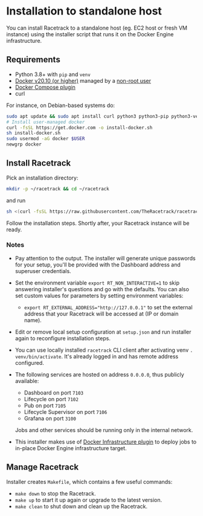 # Installation to standalone host
You can install Racetrack to a standalone host (eg. EC2 host or fresh VM instance)
using the installer script that runs it on the Docker Engine infrastructure.

## Requirements

- Python 3.8+ with `pip` and `venv`
- [Docker v20.10 (or higher)](https://docs.docker.com/engine/install/)
  managed by a [non-root user](https://docs.docker.com/engine/install/linux-postinstall/#manage-docker-as-a-non-root-user)
- [Docker Compose plugin](https://docs.docker.com/compose/install/linux/#install-using-the-repository)
- curl

For instance, on Debian-based systems do:
```sh
sudo apt update && sudo apt install curl python3 python3-pip python3-venv
# Install user-managed docker
curl -fsSL https://get.docker.com -o install-docker.sh
sh install-docker.sh
sudo usermod -aG docker $USER
newgrp docker
```

## Install Racetrack
Pick an installation directory:
```sh
mkdir -p ~/racetrack && cd ~/racetrack
```
and run
```sh
sh <(curl -fsSL https://raw.githubusercontent.com/TheRacetrack/racetrack/master/utils/standalone-wizard/runner.sh)
```
Follow the installation steps. Shortly after, your Racetrack instance will be ready.

### Notes

- Pay attention to the output. The installer will generate unique passwords for your setup,
  you'll be provided with the Dashboard address and superuser credentials.
- Set the environment variable `export RT_NON_INTERACTIVE=1`
  to skip answering installer's questions and go with the defaults.
  You can also set custom values for parameters by setting environment variables:

    - `export RT_EXTERNAL_ADDRESS="http://127.0.0.1"` to set the external address that your Racetrack will be accessed at (IP or domain name).

- Edit or remove local setup configuration at `setup.json`
  and run installer again to reconfigure installation steps.
- You can use locally installed `racetrack` CLI client after activating venv `. venv/bin/activate`.
  It's already logged in and has remote address configured.

-   The following services are hosted on address `0.0.0.0`, thus publicly available:

    - Dashboard on port `7103`
    - Lifecycle on port `7102`
    - Pub on port `7105`
    - Lifecycle Supervisor on port `7106`
    - Grafana on port `3100`

    Jobs and other services should be running only in the internal network.

- This installer makes use of [Docker Infrastructure plugin](https://github.com/TheRacetrack/plugin-docker-infrastructure)
  to deploy jobs to in-place Docker Engine infrastructure target.

## Manage Racetrack
Installer creates `Makefile`, which contains a few useful commands:

- `make down` to stop the Racetrack.
- `make up` to start it up again or upgrade to the latest version.
- `make clean` to shut down and clean up the Racetrack.
